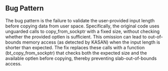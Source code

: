 ## Bug Pattern

The bug pattern is the failure to validate the user-provided input length before copying data from user space. Specifically, the original code uses unguarded calls to copy_from_sockptr with a fixed size, without checking whether the provided optlen is sufficient. This omission can lead to out-of-bounds memory access (as detected by KASAN) when the input length is shorter than expected. The fix replaces these calls with a function (bt_copy_from_sockptr) that checks both the expected size and the available optlen before copying, thereby preventing slab-out-of-bounds access.